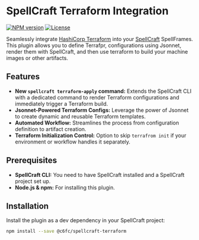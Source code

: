 # SpellCraft Terraform Integration

[![NPM version](https://img.shields.io/npm/v/@c6fc/spellcraft-terraform.svg?style=flat)](https://www.npmjs.com/package/@c6fc/spellcraft-terraform)
[![License](https://img.shields.io/npm/l/@c6fc/spellcraft-terraform.svg?style=flat)](https://opensource.org/licenses/MIT)

Seamlessly integrate [HashiCorp Terraform](https://www.terraform.io/) into your [SpellCraft](https://github.com/@c6fc/spellcraft) SpellFrames. This plugin allows you to define Terrafpr, configurations using Jsonnet, render them with SpellCraft, and then use terraform to build your machine images or other artifacts.

## Features

*   **New `spellcraft terraform-apply` command:** Extends the SpellCraft CLI with a dedicated command to render Terraform configurations and immediately trigger a Terraform build.
*   **Jsonnet-Powered Terraform Configs:** Leverage the power of Jsonnet to create dynamic and reusable Terraform templates.
*   **Automated Workflow:** Streamlines the process from configuration definition to artifact creation.
*   **Terraform Initialization Control:** Option to skip `terrafrom init` if your environment or workflow handles it separately.

## Prerequisites

*   **SpellCraft CLI:** You need to have SpellCraft installed and a SpellCraft project set up.
*   **Node.js & npm:** For installing this plugin.

## Installation

Install the plugin as a dev dependency in your SpellCraft project:

```bash
npm install --save @c6fc/spellcraft-terraform
```